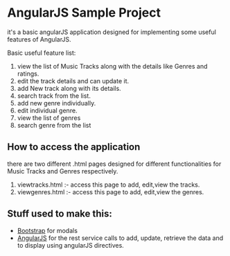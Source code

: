 # AngularJS Sample Project

it's a basic angularJS application designed for implementing some useful features of AngularJS.

Basic useful feature list:
1) view the list of Music Tracks along with the details like Genres and ratings.
2) edit the track details and can update it.
3) add New track along with its details.
4) search track from the list.
4) add new genre individually.
5) edit individual genre.
6) view the list of genres
7) search genre from the list

## How to access the application
there are two different .html pages designed for different functionalities for Music Tracks and Genres respectively. 
1) viewtracks.html :- access this page to add, edit,view the tracks.
2) viewgenres.html :- access this page to add, edit,view the genres.



## Stuff used to make this:

 * [Bootstrap](http://www.w3schools.com/bootstrap/bootstrap_modal.asp) for modals
 * [AngularJS](https://angularjs.org/) for the rest service calls to add, update, retrieve the data and to display using angularJS directives.


